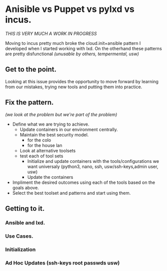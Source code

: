 # Anisible vs Puppet vs pylxd vs incus.
*THIS IS VERY MUCH A WORK IN PROGRESS*

Moving to incus pretty much broke the cloud.init+ansible pattern I developed when I started working with lxd. On the otherhand these patterns are pretty disfunctional *(unusable by others, tempermental, usw)*

## Get to the point.
Looking at this issue provides the opportunity to move forward by learning from our mistakes, trying new tools and putting them into practice.

## Fix the pattern.
*(we look at the problem but we're part of the problem)*
- Define what we are trying to achieve.
    - Update containers in our environment centrally.
    - Maintain the best security model.
        - for the colo
        - for the house lan
    - Look at alternative toolsets
    - test each of tool sets
        - Initialize and update containers with the tools/configurations we want universaly (python3, nano, ssh, usw/ssh-keys,admin user, usw)
        - Update the containers
- Impliment the desired outcomes using each of the tools based on the goals above.
- Select the best toolset and patterns and start using them. 

## Getting to it.
### Ansible and lxd.
### Use Cases.
### Initialization
### Ad Hoc Updates (ssh-keys root passwds usw)
